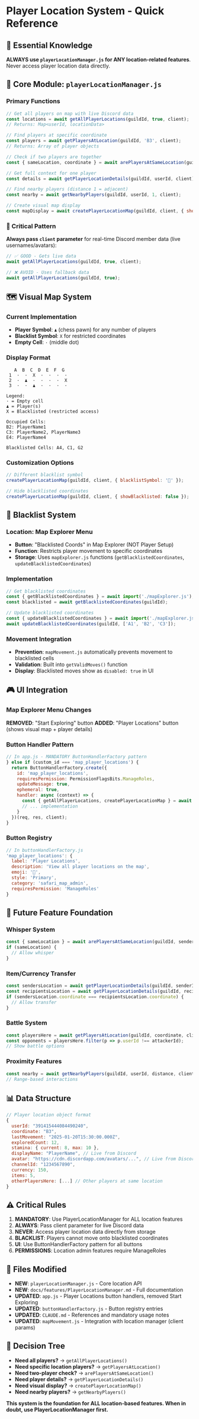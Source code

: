 # Player Location System - Quick Reference

## 🎯 Essential Knowledge

**ALWAYS use `playerLocationManager.js` for ANY location-related features**. Never access player location data directly.

## 🚀 Core Module: `playerLocationManager.js`

### Primary Functions

```javascript
// Get all players on map with live Discord data
const locations = await getAllPlayerLocations(guildId, true, client);
// Returns: Map<userId, locationData>

// Find players at specific coordinate  
const players = await getPlayersAtLocation(guildId, 'B3', client);
// Returns: Array of player objects

// Check if two players are together
const { sameLocation, coordinate } = await arePlayersAtSameLocation(guildId, user1, user2);

// Get full context for one player
const details = await getPlayerLocationDetails(guildId, userId, client);

// Find nearby players (distance 1 = adjacent)
const nearby = await getNearbyPlayers(guildId, userId, 1, client);

// Create visual map display
const mapDisplay = await createPlayerLocationMap(guildId, client, { showBlacklisted: true });
```

### 🔑 Critical Pattern
**Always pass `client` parameter** for real-time Discord member data (live usernames/avatars):
```javascript
// ✅ GOOD - Gets live data
await getAllPlayerLocations(guildId, true, client);

// ❌ AVOID - Uses fallback data
await getAllPlayerLocations(guildId, true);
```

## 🗺️ Visual Map System

### Current Implementation
- **Player Symbol**: `♟` (chess pawn) for any number of players
- **Blacklist Symbol**: `X` for restricted coordinates  
- **Empty Cell**: `·` (middle dot)

### Display Format
```
   A  B  C  D  E  F  G
 1  ·  ·  X  ·  ·  ·  ·
 2  ·  ♟  ·  ·  ·  ·  X
 3  ·  ·  ♟  ·  ·  ·  ·

Legend:
· = Empty cell
♟ = Player(s)
X = Blacklisted (restricted access)

Occupied Cells:
B2: PlayerName1
C3: PlayerName2, PlayerName3
E4: PlayerName4

Blacklisted Cells: A4, C1, G2
```

### Customization Options
```javascript
// Different blacklist symbol
createPlayerLocationMap(guildId, client, { blacklistSymbol: '🚫' });

// Hide blacklisted coordinates
createPlayerLocationMap(guildId, client, { showBlacklisted: false });
```

## 🚫 Blacklist System

### Location: Map Explorer Menu
- **Button**: "Blacklisted Coords" in Map Explorer (NOT Player Setup)
- **Function**: Restricts player movement to specific coordinates
- **Storage**: Uses `mapExplorer.js` functions (`getBlacklistedCoordinates`, `updateBlacklistedCoordinates`)

### Implementation
```javascript
// Get blacklisted coordinates
const { getBlacklistedCoordinates } = await import('./mapExplorer.js');
const blacklisted = await getBlacklistedCoordinates(guildId);

// Update blacklisted coordinates  
const { updateBlacklistedCoordinates } = await import('./mapExplorer.js');
await updateBlacklistedCoordinates(guildId, ['A1', 'B2', 'C3']);
```

### Movement Integration
- **Prevention**: `mapMovement.js` automatically prevents movement to blacklisted cells
- **Validation**: Built into `getValidMoves()` function
- **Display**: Blacklisted moves show as `disabled: true` in UI

## 🎮 UI Integration

### Map Explorer Menu Changes
**REMOVED**: "Start Exploring" button
**ADDED**: "Player Locations" button (shows visual map + player details)

### Button Handler Pattern
```javascript
// In app.js - MANDATORY ButtonHandlerFactory pattern
} else if (custom_id === 'map_player_locations') {
  return ButtonHandlerFactory.create({
    id: 'map_player_locations',
    requiresPermission: PermissionFlagsBits.ManageRoles,
    updateMessage: true,
    ephemeral: true,
    handler: async (context) => {
      const { getAllPlayerLocations, createPlayerLocationMap } = await import('./playerLocationManager.js');
      // ... implementation
    }
  })(req, res, client);
}
```

### Button Registry
```javascript
// In buttonHandlerFactory.js
'map_player_locations': {
  label: 'Player Locations',
  description: 'View all player locations on the map',
  emoji: '👥',
  style: 'Primary',
  category: 'safari_map_admin',
  requiresPermission: 'ManageRoles'
}
```

## 🔮 Future Feature Foundation

### Whisper System
```javascript
const { sameLocation } = await arePlayersAtSameLocation(guildId, senderId, recipientId);
if (sameLocation) {
  // Allow whisper
}
```

### Item/Currency Transfer
```javascript
const sendersLocation = await getPlayerLocationDetails(guildId, senderId, client);
const recipientsLocation = await getPlayerLocationDetails(guildId, recipientId, client);
if (sendersLocation.coordinate === recipientsLocation.coordinate) {
  // Allow transfer
}
```

### Battle System
```javascript
const playersHere = await getPlayersAtLocation(guildId, coordinate, client);
const opponents = playersHere.filter(p => p.userId !== attackerId);
// Show battle options
```

### Proximity Features
```javascript
const nearby = await getNearbyPlayers(guildId, userId, distance, client);
// Range-based interactions
```

## 📊 Data Structure

```javascript
// Player location object format
{
  userId: "391415444084490240",
  coordinate: "B3",
  lastMovement: "2025-01-20T15:30:00.000Z",
  exploredCount: 12,
  stamina: { current: 8, max: 10 },
  displayName: "PlayerName", // Live from Discord
  avatar: "https://cdn.discordapp.com/avatars/...", // Live from Discord
  channelId: "1234567890",
  currency: 150,
  items: 5,
  otherPlayersHere: [...] // Other players at same location
}
```

## ⚠️ Critical Rules

1. **MANDATORY**: Use PlayerLocationManager for ALL location features
2. **ALWAYS**: Pass client parameter for live Discord data
3. **NEVER**: Access player location data directly from storage
4. **BLACKLIST**: Players cannot move onto blacklisted coordinates
5. **UI**: Use ButtonHandlerFactory pattern for all buttons
6. **PERMISSIONS**: Location admin features require ManageRoles

## 🔧 Files Modified

- **NEW**: `playerLocationManager.js` - Core location API
- **NEW**: `docs/features/PlayerLocationManager.md` - Full documentation
- **UPDATED**: `app.js` - Player Locations button handlers, removed Start Exploring
- **UPDATED**: `buttonHandlerFactory.js` - Button registry entries
- **UPDATED**: `CLAUDE.md` - References and mandatory usage notes
- **UPDATED**: `mapMovement.js` - Integration with location manager (client params)

## 🎯 Decision Tree

- **Need all players?** → `getAllPlayerLocations()`
- **Need specific location players?** → `getPlayersAtLocation()`  
- **Need two-player check?** → `arePlayersAtSameLocation()`
- **Need player details?** → `getPlayerLocationDetails()`
- **Need visual display?** → `createPlayerLocationMap()`
- **Need nearby players?** → `getNearbyPlayers()`

**This system is the foundation for ALL location-based features. When in doubt, use PlayerLocationManager first.**